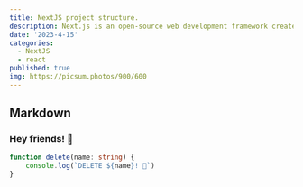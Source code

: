 ```yaml
---
title: NextJS project structure.
description: Next.js is an open-source web development framework created by the private company Vercel providing React-based web applications with server-side rendering and static website generation..
date: '2023-4-15'
categories:
  - NextJS 
  - react
published: true
img: https://picsum.photos/900/600
---
```


## Markdown

### Hey friends! 👋

```ts
function delete(name: string) {
	console.log(`DELETE ${name}! 👋`)
}
```
